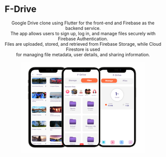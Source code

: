 # F-Drive

<p align="center">
  Google Drive clone using Flutter for the front-end and Firebase as the backend service.<br>
  The app allows users to sign up, log in, and manage files securely with Firebase Authentication.<br>
  Files are uploaded, stored, and retrieved from Firebase Storage, while Cloud Firestore is used<br>
  for managing file metadata, user details, and sharing information.
</p>

<p align="center">
  <img src="https://raw.githubusercontent.com/SivaramNalliboyana/F-Drive/refs/heads/main/Course%20thumbnail-half.png" width="400">
</p>

<!-- BLANK LINE ABOVE IS CRITICAL -->


 











